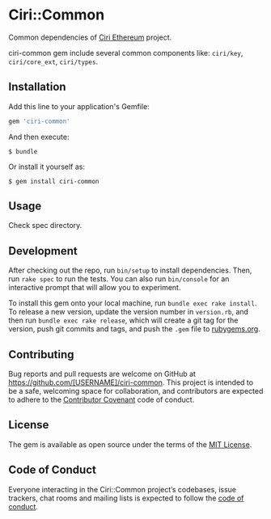 # Ciri::Common

Common dependencies of [Ciri Ethereum](https://github.com/ciri-ethereum/ciri) project.

ciri-common gem include several common components like: `ciri/key`, `ciri/core_ext`, `ciri/types`.

## Installation

Add this line to your application's Gemfile:

```ruby
gem 'ciri-common'
```

And then execute:

    $ bundle

Or install it yourself as:

    $ gem install ciri-common

## Usage

Check spec directory.

## Development

After checking out the repo, run `bin/setup` to install dependencies. Then, run `rake spec` to run the tests. You can also run `bin/console` for an interactive prompt that will allow you to experiment.

To install this gem onto your local machine, run `bundle exec rake install`. To release a new version, update the version number in `version.rb`, and then run `bundle exec rake release`, which will create a git tag for the version, push git commits and tags, and push the `.gem` file to [rubygems.org](https://rubygems.org).

## Contributing

Bug reports and pull requests are welcome on GitHub at https://github.com/[USERNAME]/ciri-common. This project is intended to be a safe, welcoming space for collaboration, and contributors are expected to adhere to the [Contributor Covenant](http://contributor-covenant.org) code of conduct.

## License

The gem is available as open source under the terms of the [MIT License](https://opensource.org/licenses/MIT).

## Code of Conduct

Everyone interacting in the Ciri::Common project’s codebases, issue trackers, chat rooms and mailing lists is expected to follow the [code of conduct](https://github.com/[USERNAME]/ciri-common/blob/master/CODE_OF_CONDUCT.md).

